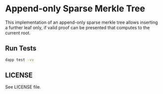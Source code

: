 # Append-only Sparse Merkle Tree

This implementation of an append-only sparse merkle tree allows inserting a
further leaf only, if valid proof can be presented that computes to the current
root.

## Run Tests

```bash
dapp test -vv
```

## LICENSE

See LICENSE file.

